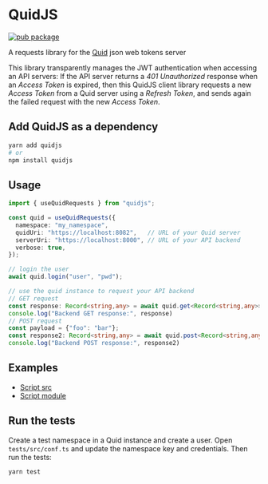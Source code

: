 # QuidJS

[![pub package](https://img.shields.io/npm/v/quidjs)](https://www.npmjs.com/package/quidjs)

A requests library for the [Quid](https://github.com/teal-finance/quid) json web tokens server

This library transparently manages the JWT authentication
when accessing an API servers:
If the API server returns a *401 Unauthorized* response
when an *Access Token* is expired,
then this QuidJS client library requests a new *Access Token*
from a Quid server using a *Refresh Token*,
and sends again the failed request with the new *Access Token*.

## Add QuidJS as a dependency

```bash
yarn add quidjs
# or
npm install quidjs
```

## Usage

```typescript
import { useQuidRequests } from "quidjs";

const quid = useQuidRequests({
  namespace: "my_namespace",
  quidUri: "https://localhost:8082",   // URL of your Quid server
  serverUri: "https://localhost:8000", // URL of your API backend
  verbose: true,
});

// login the user
await quid.login("user", "pwd");

// use the quid instance to request your API backend
// GET request
const response: Record<string,any> = await quid.get<Record<string,any>>("/api/get");
console.log("Backend GET response:", response)
// POST request
const payload = {"foo": "bar"};
const response2: Record<string,any> = await quid.post<Record<string,any>>("/api/post", payload);
console.log("Backend POST response:", response2)
```

## Examples

- [Script src](examples/umd)
- [Script module](examples/esm)

## Run the tests

Create a test namespace in a Quid instance and create a user. Open `tests/src/conf.ts` and
update the namespace key and credentials. Then run the tests:

```
yarn test
```


